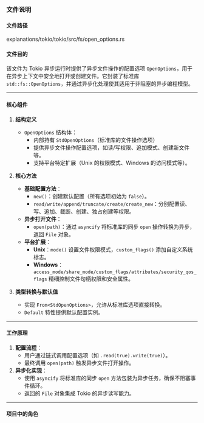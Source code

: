 ### 文件说明

#### 文件路径
explanations/tokio/tokio/src/fs/open_options.rs

#### 文件目的
该文件为 Tokio 异步运行时提供了异步文件操作的配置选项 `OpenOptions`，用于在异步上下文中安全地打开或创建文件。它封装了标准库 `std::fs::OpenOptions`，并通过异步化处理使其适用于非阻塞的异步编程模型。

---

#### 核心组件

1. **结构定义**
   - `OpenOptions` 结构体：
     - 内部持有 `StdOpenOptions`（标准库的文件操作选项）
     - 提供异步文件操作配置选项，如读/写权限、追加模式、创建新文件等。
     - 支持平台特定扩展（Unix 的权限模式、Windows 的访问模式等）。

2. **核心方法**
   - **基础配置方法**：
     - `new()`：创建默认配置（所有选项初始为 `false`）。
     - `read/write/append/truncate/create/create_new`：分别配置读、写、追加、截断、创建、独占创建等权限。
   - **异步打开文件**：
     - `open(path)`：通过 `asyncify` 将标准库的同步 `open` 操作转换为异步，返回 `File` 对象。
   - **平台扩展**：
     - **Unix**：`mode()` 设置文件权限模式，`custom_flags()` 添加自定义系统标志。
     - **Windows**：`access_mode/share_mode/custom_flags/attributes/security_qos_flags` 精细控制文件句柄权限和安全属性。

3. **类型转换与默认值**
   - 实现 `From<StdOpenOptions>`，允许从标准库选项直接转换。
   - `Default` 特性提供默认配置实例。

---

#### 工作原理
1. **配置流程**：
   - 用户通过链式调用配置选项（如 `.read(true).write(true)`）。
   - 最终调用 `open(path)` 触发异步文件打开操作。
2. **异步化实现**：
   - 使用 `asyncify` 将标准库的同步 `open` 方法包装为异步任务，确保不阻塞事件循环。
   - 返回的 `File` 对象集成 Tokio 的异步读写能力。

---

#### 项目中的角色